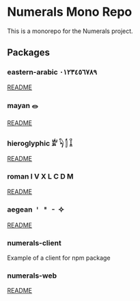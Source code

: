 # Numerals Mono Repo

This is a monorepo for the Numerals project.

## Packages
### eastern-arabic ٠١٢٣٤٥٦٧٨٩
[README](https://github.com/amerharb/numerals/blob/main/packages/eastern-arabic/README.md)

### mayan 𝋠
[README](https://github.com/amerharb/numerals/blob/main/packages/mayan/README.md)

### hieroglyphic 𓁨 𓆐 𓂭 𓆼
[README](https://github.com/amerharb/numerals/blob/main/packages/hieroglyphic/README.md)

### roman I V X L C D M
[README](https://github.com/amerharb/numerals/blob/main/packages/roman/README.md)

### aegean 𐄇 𐄈 𐄐 𐄢
[README](https://github.com/amerharb/numerals/blob/main/packages/aegean/README.md)

### numerals-client
Example of a client for npm package

### numerals-web
[README](https://github.com/amerharb/numerals/blob/main/packages/numerals-web/README.md)
